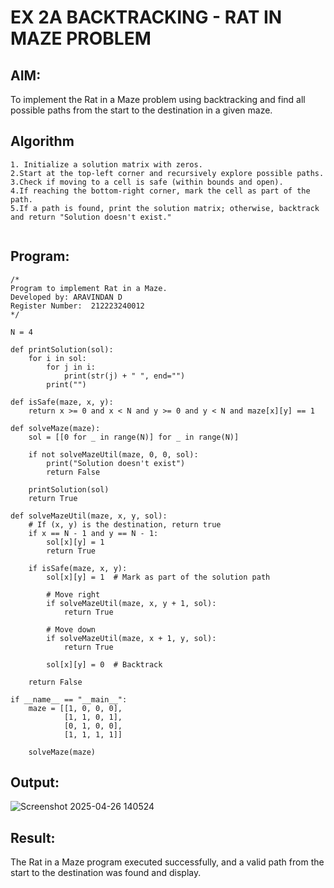 # EX 2A BACKTRACKING - RAT IN MAZE PROBLEM

## AIM:
To implement the Rat in a Maze problem using backtracking and find all possible paths from the start to the destination in a given maze.


## Algorithm
```
1. Initialize a solution matrix with zeros.
2.Start at the top-left corner and recursively explore possible paths.
3.Check if moving to a cell is safe (within bounds and open).
4.If reaching the bottom-right corner, mark the cell as part of the path.
5.If a path is found, print the solution matrix; otherwise, backtrack and return "Solution doesn't exist."
  
```
## Program:
```
/*
Program to implement Rat in a Maze.
Developed by: ARAVINDAN D
Register Number:  212223240012
*/
```
```
N = 4

def printSolution(sol):
    for i in sol:
        for j in i:
            print(str(j) + " ", end="")
        print("")

def isSafe(maze, x, y):
    return x >= 0 and x < N and y >= 0 and y < N and maze[x][y] == 1

def solveMaze(maze):
    sol = [[0 for _ in range(N)] for _ in range(N)]

    if not solveMazeUtil(maze, 0, 0, sol):
        print("Solution doesn't exist")
        return False

    printSolution(sol)
    return True

def solveMazeUtil(maze, x, y, sol):
    # If (x, y) is the destination, return true
    if x == N - 1 and y == N - 1:
        sol[x][y] = 1
        return True

    if isSafe(maze, x, y):
        sol[x][y] = 1  # Mark as part of the solution path
        
        # Move right
        if solveMazeUtil(maze, x, y + 1, sol):
            return True
        
        # Move down
        if solveMazeUtil(maze, x + 1, y, sol):
            return True
        
        sol[x][y] = 0  # Backtrack
    
    return False

if __name__ == "__main__":
    maze = [[1, 0, 0, 0],
            [1, 1, 0, 1],
            [0, 1, 0, 0],
            [1, 1, 1, 1]]

    solveMaze(maze)
```
## Output:

![Screenshot 2025-04-26 140524](https://github.com/user-attachments/assets/63dec5cb-1917-45de-b471-8a7945d244a2)


## Result:
The Rat in a Maze program executed successfully, and a valid path from the start to the destination was found and display.

